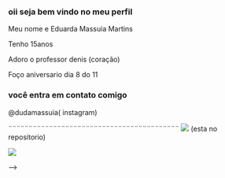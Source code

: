 ### oii seja bem vindo no meu perfil
Meu nome e Eduarda Massuia Martins 



Tenho 15anos 



Adoro o professor denis (coração)



Foço aniversario dia 8 do 11 



### você entra em contato comigo
@dudamassuia( instagram)



¨¨¨¨¨¨¨¨¨¨¨¨¨¨¨¨¨¨¨¨¨¨¨¨¨¨¨¨¨¨¨¨¨¨¨¨¨¨¨¨¨¨
![](https://editor.p5js.org/DudaMassuia/sketches/eJ9HT417h)  (esta no repositorio)


![](https://media.tenor.com/9Get-BFsdfAAAAAM/spongebob-spongebob-meme.gif)


-->
